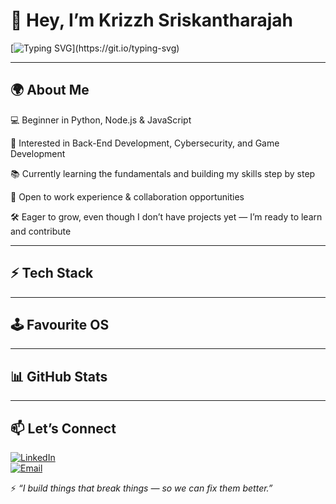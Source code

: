 # 👋 Hey, I’m Krizzh Sriskantharajah  

[![Typing SVG](https://readme-typing-svg.herokuapp.com?font=Fira+Code&pause=1000&color=00F79C&width=435&lines=Cybersecurity+%7C+Software+Dev;Always+Breaking+%26+Fixing;Work+Experience+Wanted!)](https://git.io/typing-svg)

---

## 🌍 About Me  
💻 Beginner in Python, Node.js & JavaScript

🎯 Interested in Back-End Development, Cybersecurity, and Game Development

📚 Currently learning the fundamentals and building my skills step by step

🚀 Open to work experience & collaboration opportunities

🛠 Eager to grow, even though I don’t have projects yet — I’m ready to learn and contribute

---

## ⚡ Tech Stack  

---

## 🕹️ Favourite OS 

---

## 📊 GitHub Stats  

---

## 📫 Let’s Connect  
[![LinkedIn](https://img.shields.io/badge/LinkedIn-0077B5?logo=linkedin&logoColor=white)](https://www.linkedin.com/in/krizzh-sriskantharajah-1171aa299/)  
[![Email](https://img.shields.io/badge/Email-krizzh03@gmail.com-blue?logo=gmail&logoColor=white)](mailto:darksea95524@gmail.com)  

⚡ *“I build things that break things — so we can fix them better.”*  
